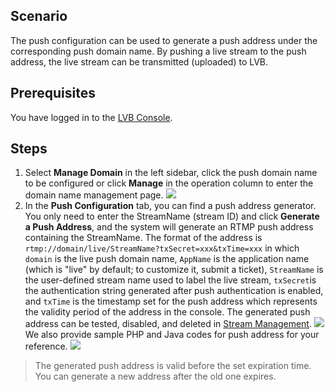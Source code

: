 ## Scenario
The push configuration can be used to generate a push address under the corresponding push domain name. By pushing a live stream to the push address, the live stream can be transmitted (uploaded) to LVB.

## Prerequisites
 You have logged in to the [LVB Console](https://console.cloud.tencent.com/live).

## Steps
1. Select **Manage Domain** in the left sidebar, click the push domain name to be configured or click **Manage** in the operation column to enter the domain name management page.
 ![](https://main.qcloudimg.com/raw/88a070c73b1bcd6a04195da768ace0c7.png)
2. In the **Push Configuration** tab, you can find a push address generator. You only need to enter the StreamName (stream ID) and click **Generate a Push Address**, and the system will generate an RTMP push address containing the StreamName. The format of the address is `rtmp://domain/live/StreamName?txSecret=xxx&txTime=xxx` in which `domain` is the live push domain name, `AppName` is the application name (which is "live" by default; to customize it, submit a ticket), `StreamName` is the user-defined stream name used to label the live stream, `txSecret`is the authentication string generated after push authentication is enabled, and `txTime` is the timestamp set for the push address which represents the validity period of the address in the console. The generated push address can be tested, disabled, and deleted in [Stream Management](https://intl.cloud.tencent.com/document/product/267/31068).
 ![](https://main.qcloudimg.com/raw/29e4a0af31d1b37d91f6618453b6cc81.png)
We also provide sample PHP and Java codes for push address for your reference.
![](https://main.qcloudimg.com/raw/39c4e8aaa0975458dd153c29cd9148ce.png)

>The generated push address is valid before the set expiration time. You can generate a new address after the old one expires.
